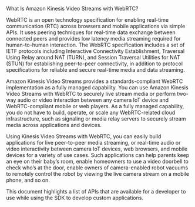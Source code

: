 What Is Amazon Kinesis Video Streams with WebRTC?

WebRTC is an open technology specification for enabling real-time communication (RTC) across browsers and mobile applications via simple APIs. It uses peering techniques for real-time data exchange between connected peers and provides low latency media streaming required for human-to-human interaction. The WebRTC specification includes a set of IETF protocols including Interactive Connectivity Establishment, Traversal Using Relay around NAT (TURN), and Session Traversal Utilities for NAT (STUN) for establishing peer-to-peer connectivity, in addition to protocol specifications for reliable and secure real-time media and data streaming.

Amazon Kinesis Video Streams provides a standards-compliant WebRTC implementation as a fully managed capability. You can use Amazon Kinesis Video Streams with WebRTC to securely live stream media or perform two-way audio or video interaction between any camera IoT device and WebRTC-compliant mobile or web players. As a fully managed capability, you do not have to build, operate, or scale any WebRTC-related cloud infrastructure, such as signaling or media relay servers to securely stream media across applications and devices.

Using Kinesis Video Streams with WebRTC, you can easily build applications for live peer-to-peer media streaming, or real-time audio or video interactivity between camera IoT devices, web browsers, and mobile devices for a variety of use cases. Such applications can help parents keep an eye on their baby’s room, enable homeowners to use a video doorbell to check who’s at the door, enable owners of camera-enabled robot vacuums to remotely control the robot by viewing the live camera stream on a mobile phone, and so on.

This document highlights a list of APIs that are available for a developer to use while using the SDK to develop 
custom applications. 


